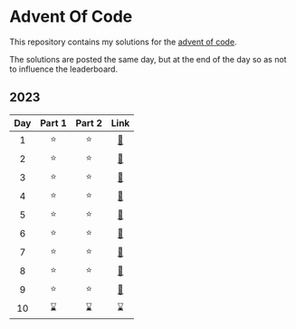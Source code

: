 # Advent Of Code

This repository contains my solutions for the [advent of code](https://adventofcode.com/).

The solutions are posted the same day, but at the end of the day so as not to influence the leaderboard.

## 2023

| Day | Part 1 | Part 2 |                                     Link                                     |
| :-: | :----: | :----: | :--------------------------------------------------------------------------: |
|  1  |   ⭐   |   ⭐   |                               [🔗](./2023/day1)                             |
|  2  |   ⭐   |   ⭐   |                               [🔗](./2023/day2)                             |
|  3  |   ⭐   |   ⭐   |                               [🔗](./2023/day3)                             |
|  4  |   ⭐   |   ⭐   |                               [🔗](./2023/day4)                             |
|  5  |   ⭐   |   ⭐   |                               [🔗](./2023/day5)                             |
|  6  |   ⭐   |   ⭐   |                               [🔗](./2023/day6)                             |
|  7  |   ⭐   |   ⭐   |                               [🔗](./2023/day7)                             |
|  8  |   ⭐   |   ⭐   |                               [🔗](./2023/day8)                             |
|  9  |   ⭐   |   ⭐   |                               [🔗](./2023/day9)                             |
| 10  |   ⌛   |   ⌛   |                                      ⌛                                     |
